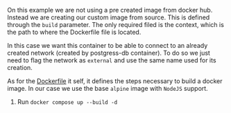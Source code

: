 On this example we are not using a pre created image from docker hub. Instead we are creating our custom image from source. This is defined through the `build` parameter. The only required filed is the context, which is the path to where the Dockerfile file is located.

In this case we want this container to be able to connect to an already created network (created by postgress-db container). To do so we just need to flag the network as `external` and use the same name used for its creation.

As for the [Dockerfile](https://docs.docker.com/engine/reference/builder/) it self, it defines the steps necessary to build a docker image. In our case we use the base `alpine` image with `NodeJS` support.

1. Run `docker compose up --build -d`